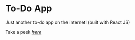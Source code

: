 # To-Do App
Just another to-do app on the internet! (built with React JS)

Take a peek *[here](https://atreides1.github.io/Todo-React-App/ "Seriously, take a look!")*
